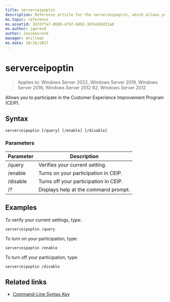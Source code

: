 ```yaml
---
title: serverceipoptin
description: Reference article for the serverceipoptin, which allows you to participate in the Customer Experience Improvement Program (CEIP).
ms.topic: reference
ms.assetid: 3d7d7fa7-0689-4797-b802-36fe260d21a0
ms.author: jgerend
author: JasonGerend
manager: mtillman
ms.date: 10/16/2017
---
```


# serverceipoptin

>Applies to: Windows Server 2022, Windows Server 2019, Windows Server 2016, Windows Server 2012 R2, Windows Server 2012

Allows you to participate in the Customer Experience Improvement Program (CEIP).

## Syntax

```
serverceipoptin [/query] [/enable] [/disable]
```

### Parameters

| Parameter | Description |
|--|--|
| /query | Verifies your current setting. |
| /enable | Turns on your participation in CEIP. |
| /disable | Turns off your participation in CEIP. |
| /? | Displays help at the command prompt. |

## Examples

To verify your current settings, type:

```
serverceipoptin /query
```

To turn on your participation, type:

```
serverceipoptin /enable
```

To turn off your participation, type:

```
serverceipoptin /disable
```

## Related links

- [Command-Line Syntax Key](command-line-syntax-key.md)
